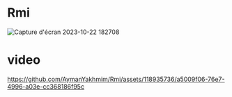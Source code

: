 # Rmi
![Capture d'écran 2023-10-22 182708](https://github.com/AymanYakhmim/Rmi/assets/118935736/c2cf16bd-3d77-4709-8b43-851172926137)
# video


https://github.com/AymanYakhmim/Rmi/assets/118935736/a5009f06-76e7-4996-a03e-cc368186f95c

